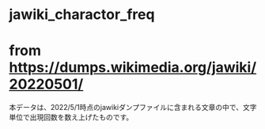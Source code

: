 # jawiki_charactor_freq
# from https://dumps.wikimedia.org/jawiki/20220501/
本データは、2022/5/1時点のjawikiダンプファイルに含まれる文章の中で、文字単位で出現回数を数え上げたものです。
